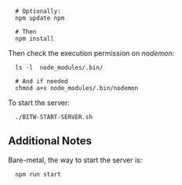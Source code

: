 ```
  # Optionally:
  npm update npm

  # Then
  npm install
```


Then check the execution permission on _nodemon_:

```
  ls -l  node_modules/.bin/

  # And if needed
  chmod a+x node_modules/.bin/nodemon

```

To start the server:
```
  ./BITW-START-SERVER.sh
```

## Additional Notes

Bare-metal, the way to start the server is:


```
  npm run start
```
